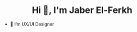 <!-- ### Hi 👋 I'm Jaber El-Ferkh -->

<h1 align="center">Hi 👋, I'm Jaber El-Ferkh</h1>

- 🔭 I’m UX/UI Designer

<!--
**jaeel29/jaeel29** is a ✨ _special_ ✨ repository because its `README.md` (this file) appears on your GitHub profile.

Here are some ideas to get you started:

- 🔭 I’m UX/UI Designer
- 🌱 I’m currently learning ...
- 👯 I’m looking to collaborate on ...
- 🤔 I’m looking for help with ...
- 💬 Ask me about ...
- 📫 How to reach me: ...
- 😄 Pronouns: ...
- ⚡ Fun fact: ...
-->
